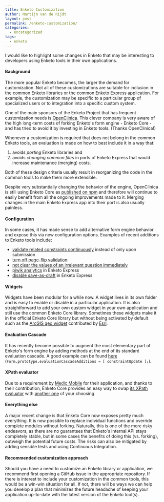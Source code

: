 ```yaml
---
title: Enketo Customization
author: Martijn van de Rijdt
layout: post
permalink: /enketo-customization/
categories:
  - Uncategorized
tags:
  - enketo
---
```


I would like to highlight some changes in Enketo that may be interesting to developers using Enketo tools in their own applications.


#### Background

The more popular Enketo becomes, the larger the demand for customization. Not all of these customizations are suitable for inclusion in the common Enketo libraries or the common Enketo Express application. For example, the customization may be specific to a particular group of specialized users or to integration into a specific custom system. 

One of the main sponsors of the Enketo Project that has frequent customization needs is [OpenClinica](https://www.openclinica.com). This clever company is very aware of the high long-term costs of forking Enketo's form engine - Enketo Core - and has tried to avoid it by investing in Enketo tools. (Thanks OpenClinica!)

Whenever a customization is required that does not belong in the common Enketo tools, an evaluation is made on how to best include it in a way that:

1. avoids _porting_ Enketo libraries and
2. avoids _changing common files_ in ports of Enketo Express that would increase maintenance (merging) costs.

Both of these design criteria usually result in reorganizing the code in the common tools to make them more extensible. 

Despite very substantially changing the behavior of the engine, OpenClinica is still using Enketo Core as [published on npm](https://www.npmjs.com/package/enketo-core) and therefore will continue to easily benefit from all the ongoing improvements made to it. Merging changes in the main Enketo Express app into their port is also usually painless.


#### Configuration

In some cases, it has made sense to add alternative form engine behavior and expose this via new configuration options. Examples of recent additions to Enketo tools include:

* [validate related constraints continuously](https://github.com/enketo/enketo-core#validatecontinuously) instead of only upon submission
* [turn off page-flip validation](https://github.com/enketo/enketo-core#validatepage)
* [not clear the values of an irrelevant question immediately](https://github.com/enketo/enketo-core#behaviour-of-skip-logic)
* [piwik analytics](https://github.com/kobotoolbox/enketo-express/blob/master/config/README.md#piwik) in Enketo Express
* [disable save-as-draft](https://github.com/kobotoolbox/enketo-express/blob/master/config/README.md#disable-save-as-draft) in Enketo Express


#### Widgets

Widgets have been modular for a while now. A widget lives in its own folder and is easy to enable or disable in a particular application. It is also straightforward to add your own custom widget in your own application and still use the common Enketo Core library. Sometimes these widgets make it in the official Enketo Core library but without being activated by default such as the [ArcGIS geo widget](https://github.com/enketo/enketo-core/tree/master/src/widget/geo-esri) contributed by [Esri](https://survey123.arcgis.com/).


#### Evaluation Cascade

It has recently become possible to augment the most elementary part of Enketo's form engine by adding methods at the end of its standard evaluation cascade. A good example can be found [here](https://github.com/OpenClinica/enketo-express-oc/blob/master/public/js/src/module/Form.js) (`Form.prototype.evaluationCascadeAdditions = [ constraintUpdate ];`).


#### XPath evaluator

Due to a requirement by [Medic Mobile](https://medicmobile.org/) for their application, and thanks to their contribution, Enketo Core provides an easy way to swap [its XPath evaluator](https://github.com/enketo/enketo-xpathjs) with [another one](https://github.com/medic/openrosa-xpath-evaluator) of your choosing.


#### Everything else

A major recent change is that Enketo Core now exposes pretty much everything. It is now possible to replace individual functions and override complete modules without forking. Naturally, this is one of the more risky endeavors, as there are no guarantees that Enketo's internal API stays completely stable, but in some cases the benefits of doing this (vs. forking), outweigh the potential future costs. The risks can also be mitigated by adding sensible tests and using Continuous Integration.


#### Recommended customization approach

Should you have a need to customize an Enketo library or application, we recommend first opening a GitHub issue in the appropriate repository. If there is interest to include your customization in the common tools, this would be a win-win situation for all. If not, there will be ways we can help you develop a plan that minimizes the future headache of keeping your application up-to-date with the latest version of the Enketo tool(s).


